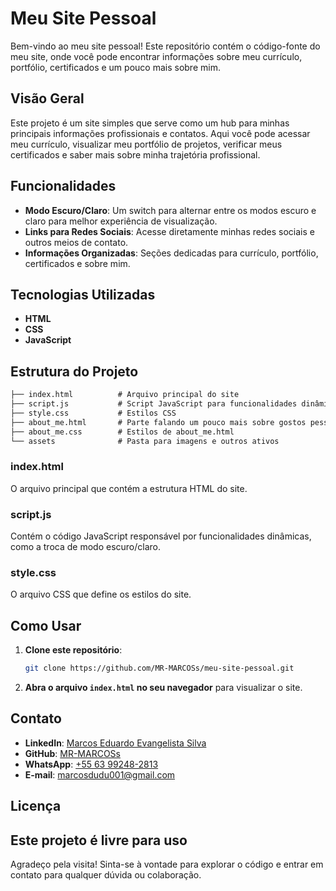 # Meu Site Pessoal

Bem-vindo ao meu site pessoal! Este repositório contém o código-fonte do meu site, onde você pode encontrar informações sobre meu currículo, portfólio, certificados e um pouco mais sobre mim. 

## Visão Geral

Este projeto é um site simples que serve como um hub para minhas principais informações profissionais e contatos. Aqui você pode acessar meu currículo, visualizar meu portfólio de projetos, verificar meus certificados e saber mais sobre minha trajetória profissional.

## Funcionalidades

- **Modo Escuro/Claro**: Um switch para alternar entre os modos escuro e claro para melhor experiência de visualização.
- **Links para Redes Sociais**: Acesse diretamente minhas redes sociais e outros meios de contato.
- **Informações Organizadas**: Seções dedicadas para currículo, portfólio, certificados e sobre mim.

## Tecnologias Utilizadas

- **HTML**
- **CSS**
- **JavaScript**

## Estrutura do Projeto

```html
├── index.html          # Arquivo principal do site
├── script.js           # Script JavaScript para funcionalidades dinâmicas
├── style.css           # Estilos CSS
├── about_me.html       # Parte falando um pouco mais sobre gostos pessoais
├── about_me.css        # Estilos de about_me.html 
└── assets              # Pasta para imagens e outros ativos
```

### index.html

O arquivo principal que contém a estrutura HTML do site. 

### script.js

Contém o código JavaScript responsável por funcionalidades dinâmicas, como a troca de modo escuro/claro.

### style.css

O arquivo CSS que define os estilos do site.

## Como Usar

1. **Clone este repositório**:

    ```sh
    git clone https://github.com/MR-MARCOSs/meu-site-pessoal.git
    ```

2. **Abra o arquivo `index.html` no seu navegador** para visualizar o site.

## Contato

- **LinkedIn**: [Marcos Eduardo Evangelista Silva](https://www.linkedin.com/in/marcos-eduardo-evangelista-silva-96293b166/)
- **GitHub**: [MR-MARCOSs](https://github.com/MR-MARCOSs)
- **WhatsApp**: [+55 63 99248-2813](https://wa.me/+5563992482813)
- **E-mail**: [marcosdudu001@gmail.com](mailto:marcosdudu001@gmail.com)

## Licença

Este projeto é livre para uso
---

Agradeço pela visita! Sinta-se à vontade para explorar o código e entrar em contato para qualquer dúvida ou colaboração.